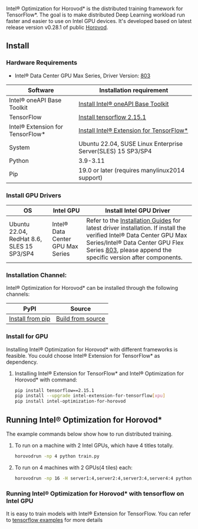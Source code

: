 Intel® Optimization for Horovod* is the distributed training framework for TensorFlow*. The goal is to make distributed Deep Learning workload run faster and easier to use on Intel GPU devices. It's developed based on latest release version v0.28.1 of public [Horovod](https://github.com/horovod/horovod).

## Install

### Hardware Requirements
 - Intel® Data Center GPU Max Series, Driver Version: [803](https://dgpu-docs.intel.com/releases/LTS_803.63_20240617.html)



|Software|Installation requirement|
|-|-|
|Intel® oneAPI Base Toolkit|[Install Intel® oneAPI Base Toolkit](https://github.com/intel/intel-extension-for-tensorflow/tree/r2.15/docs/install/install_for_xpu.md#install-oneapi-base-toolkit-packages)|
|TensorFlow|[Install tensorflow 2.15.1](https://www.tensorflow.org/install)|
|Intel® Extension for TensorFlow*|[Install Intel® Extension for TensorFlow*](https://github.com/intel/intel-extension-for-tensorflow/tree/r2.15#install) |
|System|Ubuntu 22.04, SUSE Linux Enterprise Server(SLES) 15 SP3/SP4|
|Python|3.9-3.11|
|Pip|19.0 or later (requires manylinux2014 support)|

### Install GPU Drivers

|OS|Intel GPU|Install Intel GPU Driver|
|-|-|-|
|Ubuntu 22.04, RedHat 8.6, SLES 15 SP3/SP4|Intel® Data Center GPU Max Series|  Refer to the [Installation Guides](https://dgpu-docs.intel.com/installation-guides/index.html#intel-data-center-gpu-max-series) for latest driver installation. If install the verified Intel® Data Center GPU Max Series/Intel® Data Center GPU Flex Series [803](https://dgpu-docs.intel.com/releases/LTS_803.63_20240617.html), please append the specific version after components.|


### Installation Channel:
Intel® Optimization for Horovod* can be installed through the following channels:

|PyPI|Source|
|-|-|
|[Install from pip](https://pypi.org/project/intel-optimization-for-horovod) | [Build from source](xpu_docs/how_to_build.md)|



### Install for GPU
Installing Intel® Optimization for Horovod* with different frameworks is feasible. You could choose Intel® Extension for TensorFlow* as dependency.
 1. Installing Intel® Extension for TensorFlow* and Intel® Optimization for Horovod* with command: <br/>
    ```bash
    pip install tensorflow==2.15.1
    pip install --upgrade intel-extension-for-tensorflow[xpu]
    pip install intel-optimization-for-horovod
    ```


## Running Intel® Optimization for Horovod*

The example commands below show how to run distributed training.
1. To run on a machine with 2 Intel GPUs, which have 4 titles totally.
    ```bash
    horovodrun -np 4 python train.py
    ```

2. To run on 4 machines with 2 GPUs(4 tiles) each:
    ```bash
    horovodrun -np 16 -H server1:4,server2:4,server3:4,server4:4 python train.py
    ```

### Running Intel® Optimization for Horovod* with tensorflow on Intel GPU
It is easy to train models with Intel® Extension for TensorFlow. You can refer to [tensorflow examples](xpu_docs/tensorflow_example.md) for more details
